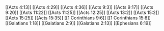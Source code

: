 [[Acts 4:13]]
[[Acts 4:29]]
[[Acts 4:36]]
[[Acts 9:3]]
[[Acts 9:17]]
[[Acts 9:20]]
[[Acts 11:22]]
[[Acts 11:25]]
[[Acts 12:25]]
[[Acts 13:2]]
[[Acts 15:2]]
[[Acts 15:25]]
[[Acts 15:35]]
[[1 Corinthians 9:6]]
[[1 Corinthians 15:8]]
[[Galatians 1:18]]
[[Galatians 2:9]]
[[Galatians 2:13]]
[[Ephesians 6:19]]

